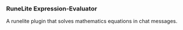 ### RuneLite Expression-Evaluator
A runelite plugin that solves mathematics equations in chat messages.
